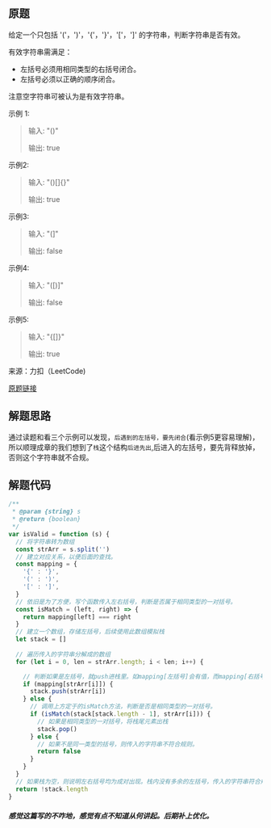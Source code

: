 ## 原题
给定一个只包括 '('，')'，'{'，'}'，'['，']' 的字符串，判断字符串是否有效。

有效字符串需满足：
 - 左括号必须用相同类型的右括号闭合。
 - 左括号必须以正确的顺序闭合。

注意空字符串可被认为是有效字符串。

示例 1:
> 输入: "()"
>
> 输出: true
 
示例2:
> 输入: "()[]{}"
>
> 输出: true

示例3:
> 输入: "(]"
>
> 输出: false

示例4:

> 输入: "([)]"
>
> 输出: false

示例5:
> 输入: "{[]}"
>
> 输出: true

来源：力扣（LeetCode)

[原题链接](https://leetcode-cn.com/problems/valid-parentheses)

## 解题思路
通过读题和看三个示例可以发现，`后遇到的左括号，要先闭合`(看示例5更容易理解)，所以顺理成章的我们想到了`栈`这个结构`后进先出`,后进入的左括号，要先背释放掉，否则这个字符串就不合规。

## 解题代码
```js
/**
 * @param {string} s
 * @return {boolean}
 */
var isValid = function (s) {
  // 将字符串转为数组
  const strArr = s.split('')
  // 建立对应关系，以便后面的查找。
  const mapping = {
    '{' : '}',
    '(' : ')',
    '[' : ']',
  }
  // 依旧是为了方便，写个函数传入左右括号，判断是否属于相同类型的一对括号。
  const isMatch = (left, right) => {
    return mapping[left] === right
  }
  // 建立一个数组，存储左括号，后续使用此数组模拟栈
  let stack = []
  
  // 遍历传入的字符串分解成的数组 
  for (let i = 0, len = strArr.length; i < len; i++) {

    // 判断如果是左括号，就push进栈里。如mapping[左括号]会有值，而mapping[右括号]会是undefined，条件不会成立，自然不会push进数组
    if (mapping[strArr[i]]) {
      stack.push(strArr[i])
    } else {
      // 调用上方定于的isMatch方法，判断是否是相同类型的一对括号。
      if (isMatch(stack[stack.length - 1], strArr[i])) {
        // 如果是相同类型的一对括号，将栈尾元素出栈
        stack.pop()
      } else {
        // 如果不是同一类型的括号，则传入的字符串不符合规则。
        return false
      }
    }
  }
  // 如果栈为空，则说明左右括号均为成对出现。栈内没有多余的左括号，传入的字符串符合规则。
  return !stack.length
}
```

##### 感觉这篇写的不咋地，感觉有点不知道从何讲起。后期补上优化。
